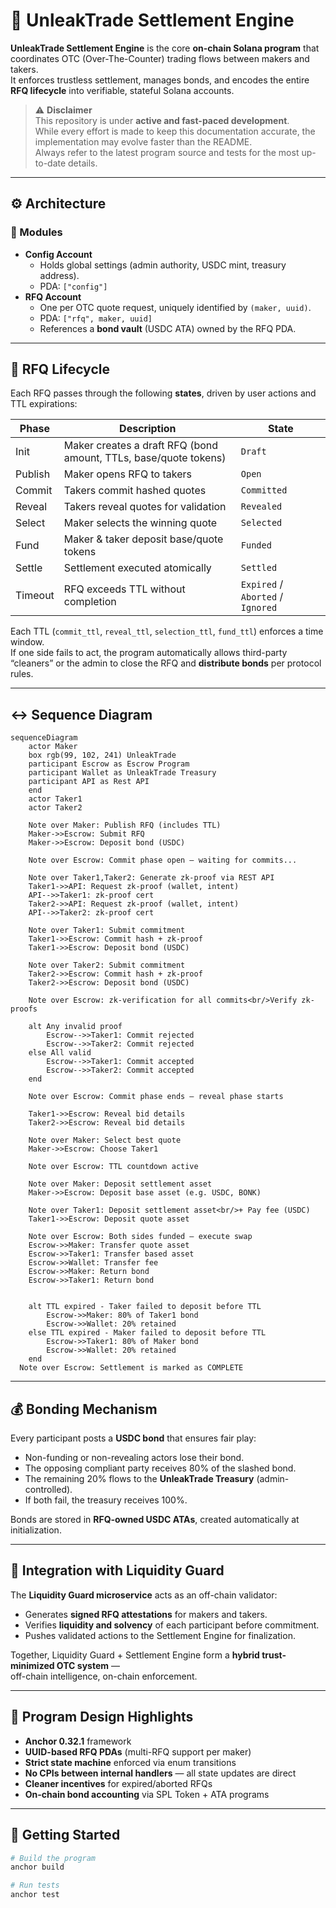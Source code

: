 # 🧩 UnleakTrade Settlement Engine

**UnleakTrade Settlement Engine** is the core **on-chain Solana program** that coordinates OTC (Over-The-Counter) trading flows between makers and takers.  
It enforces trustless settlement, manages bonds, and encodes the entire **RFQ lifecycle** into verifiable, stateful Solana accounts.

> ⚠️ **Disclaimer**  
> This repository is under **active and fast-paced development**.  
> While every effort is made to keep this documentation accurate, the implementation may evolve faster than the README.  
> Always refer to the latest program source and tests for the most up-to-date details.

---

## ⚙️ Architecture

### 🧱 Modules

- **Config Account**
  - Holds global settings (admin authority, USDC mint, treasury address).
  - PDA: `["config"]`
- **RFQ Account**
  - One per OTC quote request, uniquely identified by `(maker, uuid)`.
  - PDA: `["rfq", maker, uuid]`
  - References a **bond vault** (USDC ATA) owned by the RFQ PDA.

---

## 🔄 RFQ Lifecycle

Each RFQ passes through the following **states**, driven by user actions and TTL expirations:

| Phase | Description | State |
|-------|--------------|-------|
| Init | Maker creates a draft RFQ (bond amount, TTLs, base/quote tokens) | `Draft` |
| Publish | Maker opens RFQ to takers | `Open` |
| Commit | Takers commit hashed quotes | `Committed` |
| Reveal | Takers reveal quotes for validation | `Revealed` |
| Select | Maker selects the winning quote | `Selected` |
| Fund | Maker & taker deposit base/quote tokens | `Funded` |
| Settle | Settlement executed atomically | `Settled` |
| Timeout | RFQ exceeds TTL without completion | `Expired` / `Aborted` / `Ignored` |

Each TTL (`commit_ttl`, `reveal_ttl`, `selection_ttl`, `fund_ttl`) enforces a time window.  
If one side fails to act, the program automatically allows third-party “cleaners” or the admin to close the RFQ and **distribute bonds** per protocol rules.

---

## ↔️ Sequence Diagram

```mermaid
sequenceDiagram
    actor Maker
    box rgb(99, 102, 241) UnleakTrade
    participant Escrow as Escrow Program
    participant Wallet as UnleakTrade Treasury
    participant API as Rest API
    end
    actor Taker1
    actor Taker2

    Note over Maker: Publish RFQ (includes TTL)
    Maker->>Escrow: Submit RFQ
    Maker->>Escrow: Deposit bond (USDC)
    
    Note over Escrow: Commit phase open — waiting for commits...

    Note over Taker1,Taker2: Generate zk-proof via REST API
    Taker1->>API: Request zk-proof (wallet, intent)
    API-->>Taker1: zk-proof cert
    Taker2->>API: Request zk-proof (wallet, intent)
    API-->>Taker2: zk-proof cert

    Note over Taker1: Submit commitment
    Taker1->>Escrow: Commit hash + zk-proof
    Taker1->>Escrow: Deposit bond (USDC)

    Note over Taker2: Submit commitment
    Taker2->>Escrow: Commit hash + zk-proof
    Taker2->>Escrow: Deposit bond (USDC)

    Note over Escrow: zk-verification for all commits<br/>Verify zk-proofs

    alt Any invalid proof
        Escrow-->>Taker1: Commit rejected
        Escrow-->>Taker2: Commit rejected
    else All valid
        Escrow-->>Taker1: Commit accepted
        Escrow-->>Taker2: Commit accepted
    end

    Note over Escrow: Commit phase ends — reveal phase starts

    Taker1->>Escrow: Reveal bid details
    Taker2->>Escrow: Reveal bid details

    Note over Maker: Select best quote
    Maker->>Escrow: Choose Taker1

    Note over Escrow: TTL countdown active

    Note over Maker: Deposit settlement asset
    Maker->>Escrow: Deposit base asset (e.g. USDC, BONK)

    Note over Taker1: Deposit settlement asset<br/>+ Pay fee (USDC)
    Taker1->>Escrow: Deposit quote asset

    Note over Escrow: Both sides funded — execute swap
    Escrow->>Maker: Transfer quote asset
    Escrow->>Taker1: Transfer based asset
    Escrow->>Wallet: Transfer fee
    Escrow->>Maker: Return bond
    Escrow->>Taker1: Return bond
    

    alt TTL expired - Taker failed to deposit before TTL
        Escrow->>Maker: 80% of Taker1 bond
        Escrow->>Wallet: 20% retained
    else TTL expired - Maker failed to deposit before TTL
        Escrow->>Taker1: 80% of Maker bond
        Escrow->>Wallet: 20% retained
    end
  Note over Escrow: Settlement is marked as COMPLETE
```

---

## 💰 Bonding Mechanism

Every participant posts a **USDC bond** that ensures fair play:

- Non-funding or non-revealing actors lose their bond.
- The opposing compliant party receives 80% of the slashed bond.
- The remaining 20% flows to the **UnleakTrade Treasury** (admin-controlled).
- If both fail, the treasury receives 100%.

Bonds are stored in **RFQ-owned USDC ATAs**, created automatically at initialization.

---

## 🔗 Integration with Liquidity Guard

The **Liquidity Guard microservice** acts as an off-chain validator:

- Generates **signed RFQ attestations** for makers and takers.
- Verifies **liquidity and solvency** of each participant before commitment.
- Pushes validated actions to the Settlement Engine for finalization.

Together, Liquidity Guard + Settlement Engine form a **hybrid trust-minimized OTC system** —  
off-chain intelligence, on-chain enforcement.

---

## 🧠 Program Design Highlights

- **Anchor 0.32.1** framework
- **UUID-based RFQ PDAs** (multi-RFQ support per maker)
- **Strict state machine** enforced via enum transitions
- **No CPIs between internal handlers** — all state updates are direct
- **Cleaner incentives** for expired/aborted RFQs
- **On-chain bond accounting** via SPL Token + ATA programs

---

## 🧰 Getting Started

```bash
# Build the program
anchor build

# Run tests
anchor test
```
